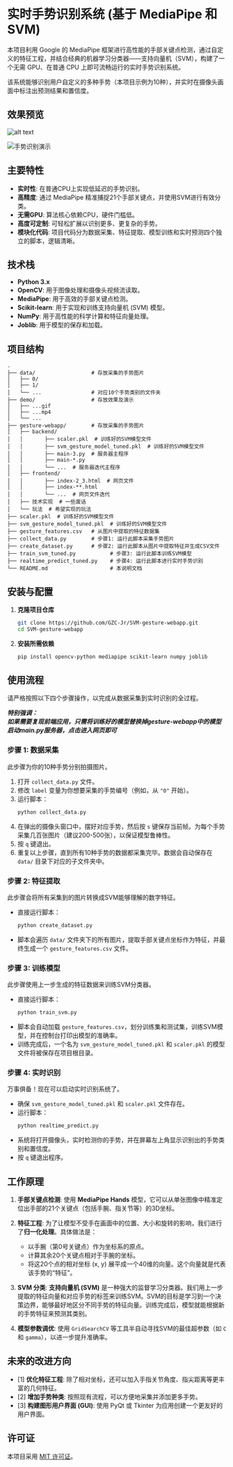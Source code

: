 # 实时手势识别系统 (基于 MediaPipe 和 SVM)

本项目利用 Google 的 MediaPipe 框架进行高性能的手部关键点检测，通过自定义的特征工程，并结合经典的机器学习分类器——支持向量机（SVM），构建了一个无需 GPU、在普通 CPU 上即可流畅运行的实时手势识别系统。

该系统能够识别用户自定义的多种手势（本项目示例为10种），并实时在摄像头画面中标注出预测结果和置信度。

## 效果预览
![alt text](image.png)


![手势识别演示](output.gif)


## 主要特性

- **实时性**: 在普通CPU上实现低延迟的手势识别。
- **高精度**: 通过 MediaPipe 精准捕捉21个手部关键点，并使用SVM进行有效分类。
- **无需GPU**: 算法核心依赖CPU，硬件门槛低。
- **高度可定制**: 可轻松扩展以识别更多、更复杂的手势。
- **模块化代码**: 项目代码分为数据采集、特征提取、模型训练和实时预测四个独立的脚本，逻辑清晰。

## 技术栈

- **Python 3.x**
- **OpenCV**: 用于图像处理和摄像头视频流读取。
- **MediaPipe**: 用于高效的手部关键点检测。
- **Scikit-learn**: 用于实现和训练支持向量机 (SVM) 模型。
- **NumPy**: 用于高性能的科学计算和特征向量处理。
- **Joblib**: 用于模型的保存和加载。

## 项目结构

```
.
├── data/                  # 存放采集的手势图片
│   ├── 0/
│   ├── 1/
│   └── ...                # 对应10个手势类别的文件夹
├── demo/                  # 存放效果及演示
│   ├── ...gif
│   ├── ...mp4
│   └── ...                
├── gesture-webapp/        # 存放采集的手势图片
│   ├── backend/
│   │       ├── scaler.pkl  # 训练好的SVM模型文件
│   │       ├── svm_gesture_model_tuned.pkl  # 训练好的SVM模型文件
│   │       ├── main-3.py  # 服务器主程序
│   │       ├── main-*.py
│   │       └── ...  # 服务器迭代主程序
│   ├── frontend/
│   │       ├── index-2_3.html  # 网页文件
│   │       ├── index-**.html
│   │       └── ...  # 网页文件迭代
│   ├── 技术实现  # 一些废话
│   └── 玩法  # 希望实现的玩法
├── scaler.pkl  # 训练好的SVM模型文件
├── svm_gesture_model_tuned.pkl  # 训练好的SVM模型文件
├── gesture_features.csv   # 从图片中提取的特征数据集
├── collect_data.py        # 步骤1: 运行此脚本采集手势图片
├── create_dataset.py      # 步骤2: 运行此脚本从图片中提取特征并生成CSV文件
├── train_svm_tuned.py           # 步骤3: 运行此脚本训练SVM模型
├── realtime_predict_tuned.py    # 步骤4: 运行此脚本进行实时手势识别
└── README.md                    # 本说明文档
```

## 安装与配置

1.  **克隆项目仓库**
    ```bash
    git clone https://github.com/GZC-Jr/SVM-gesture-webapp.git
    cd SVM-gesture-webapp
    ```

2.  **安装所需依赖**
    ```bash
    pip install opencv-python mediapipe scikit-learn numpy joblib
    ```

## 使用流程

请严格按照以下四个步骤操作，以完成从数据采集到实时识别的全过程。

***特别强调：  
如果需要复现前端应用，只需将训练好的模型替换掉gesture-webapp中的模型   
启动main.py服务器，点击进入网页即可***

### 步骤 1: 数据采集

此步骤为你的10种手势分别拍摄图片。

1.  打开 `collect_data.py` 文件。
2.  修改 `label` 变量为你想要采集的手势编号（例如，从 `"0"` 开始）。
3.  运行脚本：
    ```bash
    python collect_data.py
    ```
4.  在弹出的摄像头窗口中，摆好对应手势，然后按 `s` 键保存当前帧。为每个手势采集几百张图片（建议200-500张），以保证模型鲁棒性。
5.  按 `q` 键退出。
6.  重复以上步骤，直到所有10种手势的数据都采集完毕。数据会自动保存在 `data/` 目录下对应的子文件夹中。

### 步骤 2: 特征提取

此步骤会将所有采集到的图片转换成SVM能够理解的数字特征。

- 直接运行脚本：
  ```bash
  python create_dataset.py
  ```
- 脚本会遍历 `data/` 文件夹下的所有图片，提取手部关键点坐标作为特征，并最终生成一个 `gesture_features.csv` 文件。

### 步骤 3: 训练模型

此步骤使用上一步生成的特征数据来训练SVM分类器。

- 直接运行脚本：
  ```bash
  python train_svm.py
  ```
- 脚本会自动加载 `gesture_features.csv`，划分训练集和测试集，训练SVM模型，并在控制台打印出模型的准确率。
- 训练完成后，一个名为 `svm_gesture_model_tuned.pkl` 和 `scaler.pkl` 的模型文件将被保存在项目根目录。

### 步骤 4: 实时识别

万事俱备！现在可以启动实时识别系统了。

- 确保 `svm_gesture_model_tuned.pkl` 和 `scaler.pkl` 文件存在。
- 运行脚本：
  ```bash
  python realtime_predict.py
  ```
- 系统将打开摄像头，实时检测你的手势，并在屏幕左上角显示识别出的手势类别和置信度。
- 按 `q` 键退出程序。

## 工作原理

1.  **手部关键点检测**: 使用 **MediaPipe Hands** 模型，它可以从单张图像中精准定位出手部的21个关键点（包括手腕、指关节等）的3D坐标。
2.  **特征工程**: 为了让模型不受手在画面中的位置、大小和旋转的影响，我们进行了**归一化处理**。具体做法是：
    -   以手腕（第0号关键点）作为坐标系的原点。
    -   计算其余20个关键点相对于手腕的坐标。
    -   将这20个点的相对坐标 (x, y) 展平成一个40维的向量。这个向量就是代表该手势的“特征”。
3.  **SVM 分类**: **支持向量机 (SVM)** 是一种强大的监督学习分类器。我们用上一步提取的特征向量和对应手势的标签来训练SVM。SVM的目标是学习到一个决策边界，能够最好地区分不同手势的特征向量。训练完成后，模型就能根据新的手势特征来预测其类别。

4. **模型参数调优**: 使用 `GridSearchCV` 等工具半自动寻找SVM的最佳超参数（如 `C` 和 `gamma`），以进一步提升准确率。

## 未来的改进方向

- [1] **优化特征工程**: 除了相对坐标，还可以加入手指关节角度、指尖距离等更丰富的几何特征。
- [2] **增加手势种类**: 按照现有流程，可以方便地采集并添加更多手势。
- [3] **构建图形用户界面 (GUI)**: 使用 PyQt 或 Tkinter 为应用创建一个更友好的用户界面。

## 许可证

本项目采用 [MIT 许可证](LICENSE)。